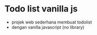 # Todo list vanilla js

- projek web sederhana membuat todolist
- dengan vanilla javascript (no library)
